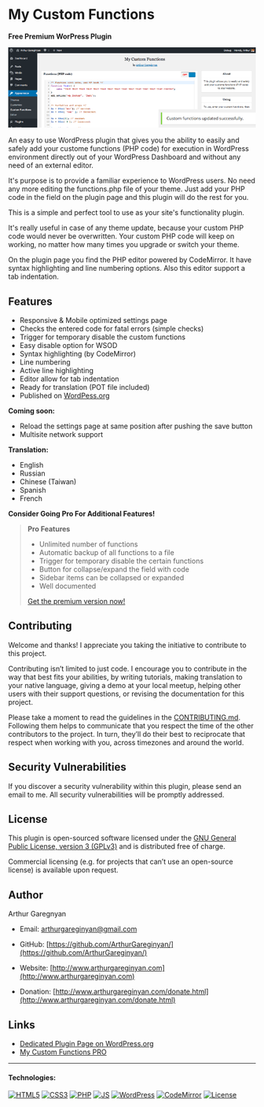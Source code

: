 # My Custom Functions

**Free Premium WorPress Plugin**

![screenshot](https://github.com/ArthurGareginyan/my-custom-functions/blob/master/assets/banner-772x250.png)

An easy to use WordPress plugin that gives you the ability to easily and safely add your custome functions (PHP code) for execution in WordPress environment directly out of your WordPress Dashboard and without any need of an external editor. 

It's purpose is to provide a familiar experience to WordPress users. No need any more editing the functions.php file of your theme. Just add your PHP code in the field on the plugin page and this plugin will do the rest for you.

This is a simple and perfect tool to use as your site's functionality plugin.

It's really useful in case of any theme update, because your custom PHP code would never be overwritten. Your custom PHP code will keep on working, no matter how many times you upgrade or switch your theme.

On the plugin page you find the PHP editor powered by CodeMirror. It have syntax highlighting and line numbering options. Also this editor support a tab indentation.


## Features

* Responsive & Mobile optimized settings page
* Checks the entered code for fatal errors (simple checks)
* Trigger for temporary disable the custom functions
* Easy disable option for WSOD
* Syntax highlighting (by CodeMirror)
* Line numbering
* Active line highlighting
* Editor allow for tab indentation
* Ready for translation (POT file included)
* Published on [WordPess.org](http://wordpess.org/)

**Coming soon:**

* Reload the settings page at same position after pushing the save button
* Multisite network support

**Translation:**

* English
* Russian
* Chinese (Taiwan)
* Spanish
* French

**Consider Going Pro For Additional Features!**

>**Pro Features**
>
>* Unlimited number of functions
>* Automatic backup of all functions to a file
>* Trigger for temporary disable the certain functions
>* Button for collapse/expand the field with code
>* Sidebar items can be collapsed or expanded
>* Well documented
>
>[Get the premium version now!](https://www.arthurgareginyan.com/plugin-my-custom-functions-pro.html)


## Contributing

Welcome and thanks! I appreciate you taking the initiative to contribute to this project.

Contributing isn’t limited to just code. I encourage you to contribute in the way that best fits your abilities, by writing tutorials, making translation to your native language, giving a demo at your local meetup, helping other users with their support questions, or revising  the documentation for this project.

Please take a moment to read the guidelines in the [CONTRIBUTING.md](https://github.com/ArthurGareginyan/my-custom-functions/blob/master/CONTRIBUTING.md). Following them helps to communicate that you respect the time of the other contributors to the project. In turn, they’ll do their best to reciprocate that respect when working with you, across timezones and around the world.


## Security Vulnerabilities

If you discover a security vulnerability within this plugin, please send an email to me. All security vulnerabilities will be promptly addressed.


## License

This plugin is open-sourced software licensed under the [GNU General Public License, version 3 (GPLv3)](http://www.gnu.org/licenses/gpl-3.0.html) and is distributed free of charge.

Commercial licensing (e.g. for projects that can’t use an open-source license) is available upon request.


## Author

Arthur Garegnyan

* Email: arthurgareginyan@gmail.com

* GitHub: [https://github.com/ArthurGareginyan/](https://github.com/ArthurGareginyan/)

* Website: [http://www.arthurgareginyan.com](http://www.arthurgareginyan.com)

* Donation: [http://www.arthurgareginyan.com/donate.html](http://www.arthurgareginyan.com/donate.html)


## Links

* [Dedicated Plugin Page on WordPress.org](https://wordpress.org/plugins/my-custom-functions/)
* [My Custom Functions PRO](https://www.arthurgareginyan.com/plugin-my-custom-functions-pro.html)


---
#### Technologies:

[![HTML5](https://cdn4.iconfinder.com/data/icons/flat-brand-logo-2/512/html5-64.png)]()
[![CSS3](https://cdn4.iconfinder.com/data/icons/flat-brand-logo-2/512/css3-64.png)]()
[![PHP](http://php.net/images/logos/php-med-trans-light.gif)]()
[![JS](http://mycyberuniverse.com/public-files/temp/JavaScript.png)]()
[![WordPress](https://cdn2.iconfinder.com/data/icons/publicons/64/wordpress-64.png)](https://wordpress.org)
[![CodeMirror](http://mycyberuniverse.com/public-files/temp/codemirror.png)]()
[![License](http://www.gnu.org/graphics/gplv3-127x51.png)](http://www.gnu.org/licenses/gpl-3.0.html)
